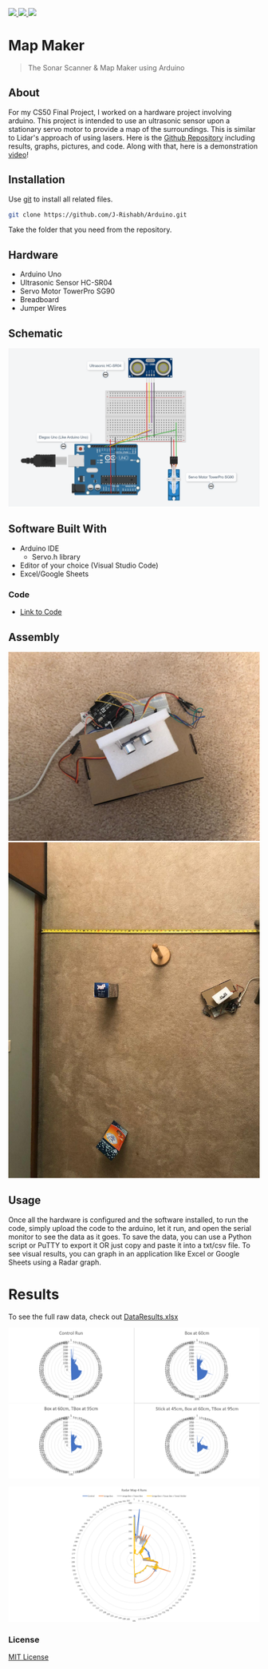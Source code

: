 <p>
    <a href="https://www.arduino.cc/" alt="Arduino">
        <img src="https://img.shields.io/badge/-Arduino-brightgreen"/>
    </a>
    <a href="https://opensource.org/licenses/MIT" alt="MIT License">
        <img src="https://img.shields.io/github/license/j-rishabh/arduino?style=plastic"/>
    </a>
    <a href="https://github.com/J-Rishabh/Arduino/tree/master/MapMaker" alt="Github Repository">
        <img src="https://img.shields.io/badge/-Github-lightgrey"/>
    </a>
</p>

# Map Maker
> The Sonar Scanner & Map Maker using Arduino

## About 
For my CS50 Final Project, I worked on a hardware project involving arduino. This project is intended to use an ultrasonic sensor upon a stationary servo motor to provide a map of the surroundings. This is similar to Lidar's approach of using lasers. Here is the [Github Repository](https://github.com/J-Rishabh/Arduino/tree/master/MapMaker) including results, graphs, pictures, and code. Along with that, here is a demonstration [video](https://youtu.be/1dxt9DKOpEE)!

## Installation
Use [git](https://git-scm.com/) to install all related files.
```sh
git clone https://github.com/J-Rishabh/Arduino.git
```

Take the folder that you need from the repository.

## Hardware
 - Arduino Uno
 - Ultrasonic Sensor HC-SR04
 - Servo Motor TowerPro SG90
 - Breadboard
 - Jumper Wires

## Schematic
![Schematic](WiringSchematic.png)

## Software Built With
 - Arduino IDE
    - Servo.h library
 - Editor of your choice (Visual Studio Code)
 - Excel/Google Sheets

### Code
 - [Link to Code](https://github.com/J-Rishabh/Arduino/blob/master/MapMaker/MapMaker.ino)

## Assembly
![Schematic](Pictures/MapMakerSetup.jpg)
![Schematic](Pictures/ExperimentRun3.jpg)

## Usage
Once all the hardware is configured and the software installed, to run the code, simply upload the code to the arduino, let it run, and open the serial monitor to see the data as it goes. To save the data, you can use a Python script or PuTTY to export it OR just copy and paste it into a txt/csv file. To see visual results, you can graph in an application like Excel or Google Sheets using a Radar graph.

# Results
To see the full raw data, check out [DataResults.xlsx](https://github.com/J-Rishabh/Arduino/blob/master/MapMaker/DataResults.xlsx)

![Schematic](Results/Graphs4Square.png)

![Schematic](Results/OverlayGraph.png)

### License
[MIT License](https://choosealicense.com/licenses/mit/)